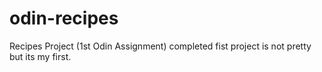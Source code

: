 # odin-recipes
Recipes Project (1st Odin Assignment)
completed fist project is not pretty but its my first.
